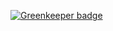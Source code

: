

[![Greenkeeper badge](https://badges.greenkeeper.io/spielhoelle/node-api.svg)](https://greenkeeper.io/)